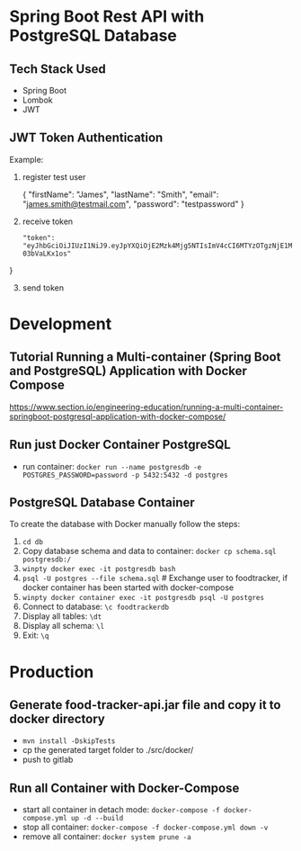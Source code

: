 # Spring Boot Rest API with PostgreSQL Database

## Tech Stack Used
- Spring Boot
- Lombok 
- JWT 

## JWT Token Authentication
Example:
1) register test user 

    {
   "firstName": "James",
   "lastName": "Smith",
   "email": "james.smith@testmail.com",
   "password": "testpassword" 
   }

 
2) receive token 
    ``` {
    "token": "eyJhbGciOiJIUzI1NiJ9.eyJpYXQiOjE2Mzk4Mjg5NTIsImV4cCI6MTYzOTgzNjE1MiwidXNlcklkIjo0LCJlbWFpbCI6ImphbWVzLnNtaXRoQHRlc3RtYWlsLmNvbSIsImZpcnN0TmFtZSI6IkphbWVzIiwibGFzdE5hbWUiOiJTbWl0aCJ9.ka94HkkM88gPgvIlF5LPyV0bcGCO2Pe-03bVaLKx1os"
}

3) send token 

# Development

## Tutorial Running a Multi-container (Spring Boot and PostgreSQL) Application with Docker Compose
https://www.section.io/engineering-education/running-a-multi-container-springboot-postgresql-application-with-docker-compose/

## Run just Docker Container PostgreSQL
- run container: ```docker run --name postgresdb -e POSTGRES_PASSWORD=password -p 5432:5432 -d postgres```

## PostgreSQL Database Container
To create the database with Docker manually follow the steps:
1) ```cd db```
2) Copy database schema and data to container: ```docker cp schema.sql postgresdb:/```
3) ```winpty docker exec -it postgresdb bash```
4) ```psql -U postgres --file schema.sql``` # Exchange user to foodtracker, if docker container has been started with docker-compose
5) ```winpty docker container exec -it postgresdb psql -U postgres```
6) Connect to database: ```\c foodtrackerdb```
7) Display all tables: ```\dt``` 
8) Display all schema: ```\l```
9) Exit: ```\q```

# Production

## Generate food-tracker-api.jar file and copy it to docker directory
- ```mvn install -DskipTests```
- cp the generated target folder to ./src/docker/
- push to gitlab

## Run all Container with Docker-Compose

- start all container in detach mode: ```docker-compose -f docker-compose.yml up -d --build```
- stop all container: ```docker-compose -f docker-compose.yml down -v```
- remove all container: ```docker system prune -a```
